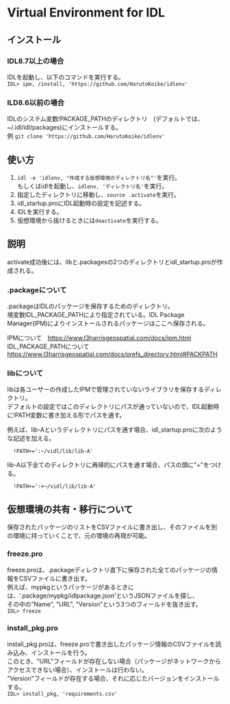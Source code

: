 # Virtual Environment for IDL

## インストール
### IDL8.7以上の場合
IDLを起動し、以下のコマンドを実行する。<br>
`IDL> ipm, /install, 'https://github.com/HarutoKoike/idlenv'`
### ILD8.6以前の場合
IDLのシステム変数!PACKAGE_PATHのディレクトリ　(デフォルトでは、~/.idl/idl/packages)にインストールする。<br>
例 `git clone 'https://github.com/HarutoKoike/idlenv'`

## 使い方
1. `idl -e 'idlenv, "作成する仮想環境のディレクトリ名"'`を実行。<br>
    もしくはidlを起動し、`idlenv, 'ディレクトリ名'`を実行。
2. 指定したディレクトリに移動し、`source .activate`を実行。
3. idl_startup.proにIDL起動時の設定を記述する。
4. IDLを実行する。
5. 仮想環境から抜けるときには`deactivate`を実行する。


## 説明
activate成功後には、libと.packagesの2つのディレクトリとidl_startup.proが作成される。

### .packageについて
.packageはIDLのパッケージを保存するためのディレクトリ。<br>
境変数IDL_PACKAGE_PATHにより指定されている。IDL Package Manager(IPM)によりインストールされるパッケージはここへ保存される。<br>

IPMについて　https://www.l3harrisgeospatial.com/docs/ipm.html <br>
IDL_PACKAGE_PATHについて https://www.l3harrisgeospatial.com/docs/prefs_directory.html#PACKPATH 



### libについて
libは各ユーザーの作成したIPMで管理されていないライブラリを保存するディレクトリ。<br>
デフォルトの設定ではこのディレクトリにパスが通っていないので、IDL起動時に!PATH変数に書き加える形でパスを通す。

例えば、lib-Aというディレクトリにパスを通す場合、idl_startup.proに次のような記述を加える。 
```{idl}
  !PATH+=':~/vidl/lib/lib-A'
```
lib-A以下全てのディレクトリに再帰的にパスを通す場合、パスの頭に"+"をつける。
```{idl}
  !PATH+=':+~/vidl/lib/lib-A'
```



## 仮想環境の共有・移行について
保存されたパッケージのリストをCSVファイルに書き出し、そのファイルを別の環境に持っていくことで、元の環境の再現が可能。

### freeze.pro
freeze.proは、.packageディレクトリ直下に保存された全てのパッケージの情報をCSVファイルに書き出す。 <br>
例えば、mypkgというパッケージがあるときには、'.package/mypkg/idlpackage.json'というJSONファイルを探し、 <br>
その中の"Name", "URL", "Version"という3つのフィールドを抜き出す。<br>
`IDL> freeze`


### install_pkg.pro
install_pkg.proは、freeze.proで書き出したパッケージ情報のCSVファイルを読み込み、インストールを行う。<br>
このとき、"URL"フィールドが存在しない場合（パッケージがネットワークからアクセスできない場合）、インストールは行わない。<br>
"Version"フィールドが存在する場合、それに応じたバージョンをインストールする。<br>
`IDL> install_pkg, 'requirements.csv'`

